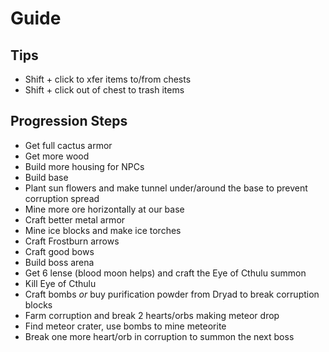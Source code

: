 # Guide

## Tips

- Shift + click to xfer items to/from chests
- Shift + click out of chest to trash items

## Progression Steps

- Get full cactus armor
- Get more wood
- Build more housing for NPCs
- Build base
- Plant sun flowers and make tunnel under/around the base to prevent corruption spread
- Mine more ore horizontally at our base
- Craft better metal armor
- Mine ice blocks and make ice torches
- Craft Frostburn arrows
- Craft good bows
- Build boss arena
- Get 6 lense (blood moon helps) and craft the Eye of Cthulu summon
- Kill Eye of Cthulu
- Craft bombs *or* buy purification powder from Dryad to break corruption blocks
- Farm corruption and break 2 hearts/orbs making meteor drop
- Find meteor crater, use bombs to mine meteorite
- Break one more heart/orb in corruption to summon the next boss